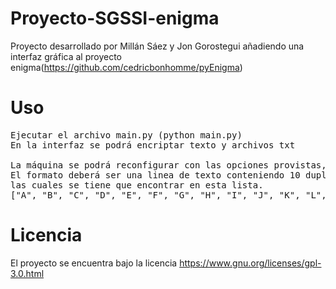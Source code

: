# Proyecto-SGSSI-enigma
 
Proyecto desarrollado por Millán Sáez y Jon Gorostegui añadiendo una interfaz gráfica al proyecto enigma(https://github.com/cedricbonhomme/pyEnigma)

# Uso
<pre>
Ejecutar el archivo main.py (python main.py) 
En la interfaz se podrá encriptar texto y archivos txt

La máquina se podrá reconfigurar con las opciones provistas, para cambiar el cableado(Plugs)
El formato deberá ser una linea de texto conteniendo 10 duplas separadas por espacios de letras no repetidas 
las cuales se tiene que encontrar en esta lista.
["A", "B", "C", "D", "E", "F", "G", "H", "I", "J", "K", "L", "M", "N", "O", "P", "Q", "R", "S", "T", "U", "V", "W", "X", "Y", "Z"]
</pre>
# Licencia
El proyecto se encuentra bajo la licencia https://www.gnu.org/licenses/gpl-3.0.html
